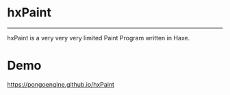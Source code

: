 # hxPaint

--------

hxPaint is a very very very limited Paint Program written in Haxe.


# Demo
https://pongoengine.github.io/hxPaint
